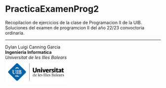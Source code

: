 # PracticaExamenProg2
Recopilacion de ejercicios de la clase de Programacion II de la UIB.
Soluciones del examen de programcion II del año 22/23 convoctoria ordinaria.



----------------------------------------
Dylan Luigi Canning Garcia <br>
**Ingenieria Informatica**<br>
*Universitat de les Illes Balears*<br>
<img src="logouni.png" width="200" align>

